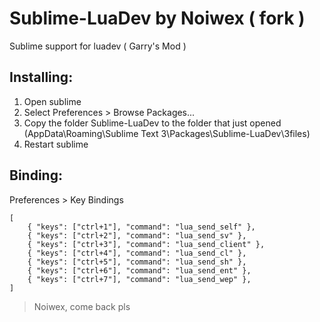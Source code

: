 # Sublime-LuaDev by Noiwex ( fork )
Sublime support for luadev ( Garry's Mod )

## Installing:

1. Open sublime
2. Select Preferences > Browse Packages...
3. Copy the folder Sublime-LuaDev to the folder that just opened (AppData\Roaming\Sublime Text 3\Packages\Sublime-LuaDev\3files)
4. Restart sublime

## Binding:

Preferences > Key Bindings
```
[
	{ "keys": ["ctrl+1"], "command": "lua_send_self" },
	{ "keys": ["ctrl+2"], "command": "lua_send_sv" },
	{ "keys": ["ctrl+3"], "command": "lua_send_client" },
	{ "keys": ["ctrl+4"], "command": "lua_send_cl" },
	{ "keys": ["ctrl+5"], "command": "lua_send_sh" },
	{ "keys": ["ctrl+6"], "command": "lua_send_ent" },
	{ "keys": ["ctrl+7"], "command": "lua_send_wep" },
]
```


> Noiwex, come back pls
